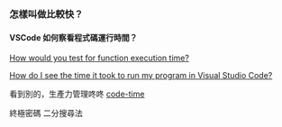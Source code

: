 ### 怎樣叫做比較快？

#### VSCode 如何察看程式碼運行時間？

[How would you test for function execution time?](https://www.reddit.com/r/vscode/comments/97lotb/how_would_you_test_for_function_execution_time/)

[How do I see the time it took to run my program in Visual Studio Code?](https://stackoverflow.com/questions/57409385/how-do-i-see-the-time-it-took-to-run-my-program-in-visual-studio-code)

看到別的，生產力管理咚咚
[code-time](https://www.software.com/code-time)

終極密碼
二分搜尋法

